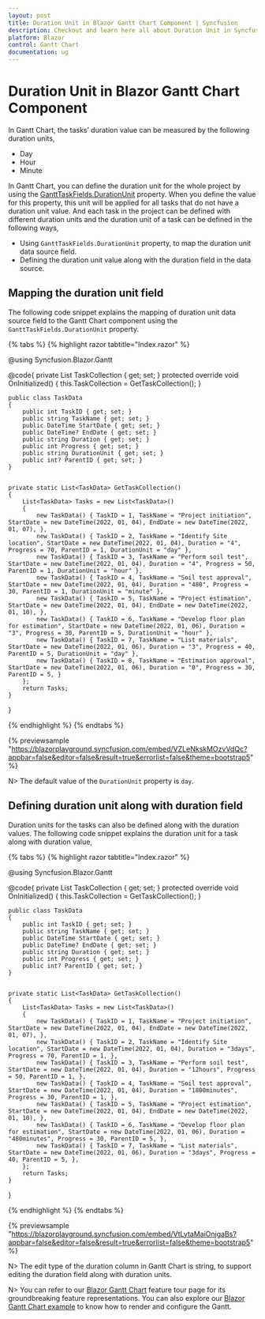 ```yaml
---
layout: post
title: Duration Unit in Blazor Gantt Chart Component | Syncfusion
description: Checkout and learn here all about Duration Unit in Syncfusion Blazor Gantt Chart component and more.
platform: Blazor
control: Gantt Chart
documentation: ug
---
```


# Duration Unit in Blazor Gantt Chart Component

In Gantt Chart, the tasks’ duration value can be measured by the following duration units,

* Day
* Hour
* Minute

In Gantt Chart, you can define the duration unit for the whole project by using the [GanttTaskFields.DurationUnit](https://help.syncfusion.com/cr/blazor/Syncfusion.Blazor.Gantt.SfGantt-1.html#Syncfusion_Blazor_Gantt_SfGantt_1_DurationUnit) property. When you define the value for this property, this unit will be applied for all tasks that do not have a duration unit value. And each task in the project can be defined with different duration units and the duration unit of a task can be defined in the following ways,

* Using `GanttTaskFields.DurationUnit` property, to map the duration unit data source field.
* Defining the duration unit value along with the duration field in the data source.

## Mapping the duration unit field

The following code snippet explains the mapping of duration unit data source field to the Gantt Chart component using the `GanttTaskFields.DurationUnit` property.

{% tabs %}
{% highlight razor tabtitle="Index.razor" %}

@using Syncfusion.Blazor.Gantt
<SfGantt DataSource="@TaskCollection" Height="450px" Width="700px">
    <GanttTaskFields Id="TaskID" Name="TaskName" StartDate="StartDate" EndDate="EndDate"
                     Duration="Duration" DurationUnit="DurationUnit" Progress="Progress" ParentID="ParentID">
    </GanttTaskFields>
</SfGantt>

@code{
    private List<TaskData> TaskCollection { get; set; }
    protected override void OnInitialized()
    {
        this.TaskCollection = GetTaskCollection();
    }

    public class TaskData
    {
        public int TaskID { get; set; }
        public string TaskName { get; set; }
        public DateTime StartDate { get; set; }
        public DateTime? EndDate { get; set; }
        public string Duration { get; set; }
        public int Progress { get; set; }
        public string DurationUnit { get; set; }
        public int? ParentID { get; set; }
    }


    private static List<TaskData> GetTaskCollection()
    {
        List<TaskData> Tasks = new List<TaskData>()
        {
            new TaskData() { TaskID = 1, TaskName = "Project initiation", StartDate = new DateTime(2022, 01, 04), EndDate = new DateTime(2022, 01, 07), },
            new TaskData() { TaskID = 2, TaskName = "Identify Site location", StartDate = new DateTime(2022, 01, 04), Duration = "4", Progress = 70, ParentID = 1, DurationUnit = "day" },
            new TaskData() { TaskID = 3, TaskName = "Perform soil test", StartDate = new DateTime(2022, 01, 04), Duration = "4", Progress = 50, ParentID = 1, DurationUnit = "hour" },
            new TaskData() { TaskID = 4, TaskName = "Soil test approval", StartDate = new DateTime(2022, 01, 04), Duration = "480", Progress = 30, ParentID = 1, DurationUnit = "minute" },
            new TaskData() { TaskID = 5, TaskName = "Project estimation", StartDate = new DateTime(2022, 01, 04), EndDate = new DateTime(2022, 01, 10), },
            new TaskData() { TaskID = 6, TaskName = "Develop floor plan for estimation", StartDate = new DateTime(2022, 01, 06), Duration = "3", Progress = 30, ParentID = 5, DurationUnit = "hour" },
            new TaskData() { TaskID = 7, TaskName = "List materials", StartDate = new DateTime(2022, 01, 06), Duration = "3", Progress = 40, ParentID = 5, DurationUnit = "day" },
            new TaskData() { TaskID = 8, TaskName = "Estimation approval", StartDate = new DateTime(2022, 01, 06), Duration = "0", Progress = 30, ParentID = 5, }
        };
        return Tasks;
    }
}

{% endhighlight %}
{% endtabs %}

{% previewsample "https://blazorplayground.syncfusion.com/embed/VZLeNkskMOzvVdQc?appbar=false&editor=false&result=true&errorlist=false&theme=bootstrap5" %}

N> The default value of the `DurationUnit` property is `day`.

## Defining duration unit along with duration field

Duration units for the tasks can also be defined along with the duration values. The following code snippet explains the duration unit for a task along with duration value,

{% tabs %}
{% highlight razor tabtitle="Index.razor" %}

@using Syncfusion.Blazor.Gantt
<SfGantt DataSource="@TaskCollection" Height="450px" Width="700px">
    <GanttTaskFields Id="TaskID" Name="TaskName" StartDate="StartDate" EndDate="EndDate"
                     Duration="Duration" Progress="Progress" ParentID="ParentID">
    </GanttTaskFields>
</SfGantt>

@code{
    private List<TaskData> TaskCollection { get; set; }
    protected override void OnInitialized()
    {
        this.TaskCollection = GetTaskCollection();
    }

    public class TaskData
    {
        public int TaskID { get; set; }
        public string TaskName { get; set; }
        public DateTime StartDate { get; set; }
        public DateTime? EndDate { get; set; }
        public string Duration { get; set; }
        public int Progress { get; set; }
        public int? ParentID { get; set; }
    }


    private static List<TaskData> GetTaskCollection()
    {
        List<TaskData> Tasks = new List<TaskData>()
        {
            new TaskData() { TaskID = 1, TaskName = "Project initiation", StartDate = new DateTime(2022, 01, 04), EndDate = new DateTime(2022, 01, 07), },
            new TaskData() { TaskID = 2, TaskName = "Identify Site location", StartDate = new DateTime(2022, 01, 04), Duration = "3days", Progress = 70, ParentID = 1, },
            new TaskData() { TaskID = 3, TaskName = "Perform soil test", StartDate = new DateTime(2022, 01, 04), Duration = "12hours", Progress = 50, ParentID = 1, },
            new TaskData() { TaskID = 4, TaskName = "Soil test approval", StartDate = new DateTime(2022, 01, 04), Duration = "1800minutes", Progress = 30, ParentID = 1, },
            new TaskData() { TaskID = 5, TaskName = "Project estimation", StartDate = new DateTime(2022, 01, 04), EndDate = new DateTime(2022, 01, 10), },
            new TaskData() { TaskID = 6, TaskName = "Develop floor plan for estimation", StartDate = new DateTime(2022, 01, 06), Duration = "480minutes", Progress = 30, ParentID = 5, },
            new TaskData() { TaskID = 7, TaskName = "List materials", StartDate = new DateTime(2022, 01, 06), Duration = "3days", Progress = 40, ParentID = 5, },
        };
        return Tasks;
    }
}

{% endhighlight %}
{% endtabs %}

{% previewsample "https://blazorplayground.syncfusion.com/embed/VtLytaMaiOnjgaBs?appbar=false&editor=false&result=true&errorlist=false&theme=bootstrap5" %}

N> The edit type of the duration column in Gantt Chart is string, to support editing the duration field along with duration units.

N> You can refer to our [Blazor Gantt Chart](https://www.syncfusion.com/blazor-components/blazor-gantt-chart) feature tour page for its groundbreaking feature representations. You can also explore our [Blazor Gantt Chart example](https://blazor.syncfusion.com/demos/gantt-chart/default-functionalities) to know how to render and configure the Gantt.